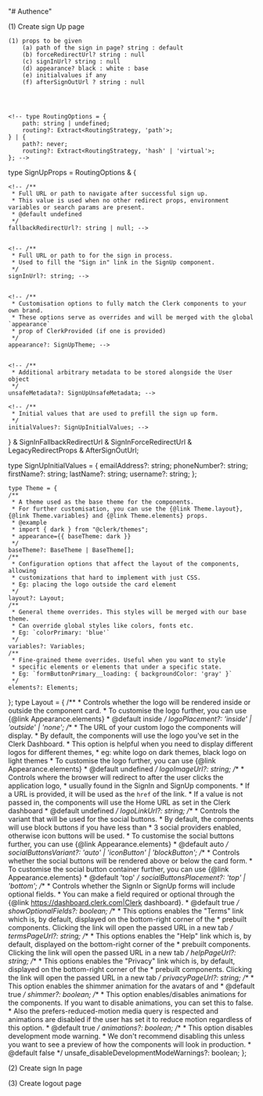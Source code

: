 "# Authence" 



(1) Create sign Up page 

    (1) props to be given
        (a) path of the sign in page? string : default
        (b) forceRedirectUrl? string : null
        (c) signInUrl? string : null
        (d) appearance? black : white : base
        (e) initialvalues if any
        (f) afterSignOutUrl ? string : null

    


    <!-- type RoutingOptions = {
        path: string | undefined;
        routing?: Extract<RoutingStrategy, 'path'>;
    } | {
        path?: never;
        routing?: Extract<RoutingStrategy, 'hash' | 'virtual'>;
    }; -->



    
type SignUpProps = RoutingOptions & {
    <!-- /**
     * Full URL or path to navigate after successful sign up.
     * This value has precedence over other redirect props, environment variables or search params.
     * Use this prop to override the redirect URL when needed.
     * @default undefined
     */
    forceRedirectUrl?: string | null; -->


    <!-- /**
     * Full URL or path to navigate after successful sign up.
     * This value is used when no other redirect props, environment variables or search params are present.
     * @default undefined
     */
    fallbackRedirectUrl?: string | null; -->


    <!-- /**
     * Full URL or path to for the sign in process.
     * Used to fill the "Sign in" link in the SignUp component.
     */
    signInUrl?: string; -->


    <!-- /**
     * Customisation options to fully match the Clerk components to your own brand.
     * These options serve as overrides and will be merged with the global `appearance`
     * prop of ClerkProvided (if one is provided)
     */
    appearance?: SignUpTheme; -->


    <!-- /**
     * Additional arbitrary metadata to be stored alongside the User object
     */
    unsafeMetadata?: SignUpUnsafeMetadata; -->

    <!-- /**
     * Initial values that are used to prefill the sign up form.
     */
    initialValues?: SignUpInitialValues; -->


} & SignInFallbackRedirectUrl & SignInForceRedirectUrl & LegacyRedirectProps & AfterSignOutUrl;


type SignUpInitialValues = {
    emailAddress?: string;
    phoneNumber?: string;
    firstName?: string;
    lastName?: string;
    username?: string;
};


<!-- type AfterSignOutUrl = {
    /**
     * Full URL or path to navigate after successful sign out.
     */
    afterSignOutUrl?: string | null;
}; -->














    type Theme = {
    /**
     * A theme used as the base theme for the components.
     * For further customisation, you can use the {@link Theme.layout}, {@link Theme.variables} and {@link Theme.elements} props.
     * @example
     * import { dark } from "@clerk/themes";
     * appearance={{ baseTheme: dark }}
     */
    baseTheme?: BaseTheme | BaseTheme[];
    /**
     * Configuration options that affect the layout of the components, allowing
     * customizations that hard to implement with just CSS.
     * Eg: placing the logo outside the card element
     */
    layout?: Layout;
    /**
     * General theme overrides. This styles will be merged with our base theme.
     * Can override global styles like colors, fonts etc.
     * Eg: `colorPrimary: 'blue'`
     */
    variables?: Variables;
    /**
     * Fine-grained theme overrides. Useful when you want to style
     * specific elements or elements that under a specific state.
     * Eg: `formButtonPrimary__loading: { backgroundColor: 'gray' }`
     */
    elements?: Elements;
};
type Layout = {
    /**
     * Controls whether the logo will be rendered inside or outside the component card.
     * To customise the logo further, you can use {@link Appearance.elements}
     * @default inside
     */
    logoPlacement?: 'inside' | 'outside' | 'none';
    /**
     * The URL of your custom logo the components will display.
     * By default, the components will use the logo you've set in the Clerk Dashboard.
     * This option is helpful when you need to display different logos for different themes,
     * eg: white logo on dark themes, black logo on light themes
     * To customise the logo further, you can use {@link Appearance.elements}
     * @default undefined
     */
    logoImageUrl?: string;
    /**
     * Controls where the browser will redirect to after the user clicks the application logo,
     * usually found in the SignIn and SignUp components.
     * If a URL is provided, it will be used as the `href` of the link.
     * If a value is not passed in, the components will use the Home URL as set in the Clerk dashboard
     * @default undefined
     */
    logoLinkUrl?: string;
    /**
     * Controls the variant that will be used for the social buttons.
     * By default, the components will use block buttons if you have less than
     * 3 social providers enabled, otherwise icon buttons will be used.
     * To customise the social buttons further, you can use {@link Appearance.elements}
     * @default auto
     */
    socialButtonsVariant?: 'auto' | 'iconButton' | 'blockButton';
    /**
     * Controls whether the social buttons will be rendered above or below the card form.
     * To customise the social button container further, you can use {@link Appearance.elements}
     * @default 'top'
     */
    socialButtonsPlacement?: 'top' | 'bottom';
    /**
     * Controls whether the SignIn or SignUp forms will include optional fields.
     * You can make a field required or optional through the {@link https://dashboard.clerk.com|Clerk dashboard}.
     * @default true
     */
    showOptionalFields?: boolean;
    /**
     * This options enables the "Terms" link which is, by default, displayed on the bottom-right corner of the
     * prebuilt components. Clicking the link will open the passed URL in a new tab
     */
    termsPageUrl?: string;
    /**
     * This options enables the "Help" link which is, by default, displayed on the bottom-right corner of the
     * prebuilt components. Clicking the link will open the passed URL in a new tab
     */
    helpPageUrl?: string;
    /**
     * This options enables the "Privacy" link which is, by default, displayed on the bottom-right corner of the
     * prebuilt components. Clicking the link will open the passed URL in a new tab
     */
    privacyPageUrl?: string;
    /**
     * This option enables the shimmer animation for the avatars of <UserButton/> and <OrganizationSwitcher/>
     * @default true
     */
    shimmer?: boolean;
    /**
     * This option enables/disables animations for the components. If you want to disable animations, you can set this to false.
     * Also the prefers-reduced-motion media query is respected and animations are disabled if the user has set it to reduce motion regardless of this option.
     * @default true
     */
    animations?: boolean;
    /**
     * This option disables development mode warning.
     * We don't recommend disabling this unless you want to see a preview of how the components will look in production.
     * @default false
     */
    unsafe_disableDevelopmentModeWarnings?: boolean;
};





































(2) Create sign In page



(3) Create logout page 




